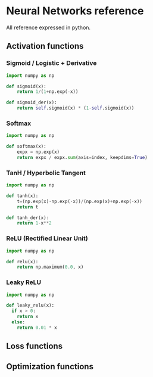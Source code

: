 # Neural Networks reference

All reference expressed in python.

## Activation functions

### Sigmoid / Logistic + Derivative
```python
import numpy as np

def sigmoid(x):
    return 1/(1+np.exp(-x))

def sigmoid_der(x):
    return self.sigmoid(x) * (1-self.sigmoid(x))
```

### Softmax
```python
import numpy as np

def softmax(x):
    expx = np.exp(x)
    return expx / expx.sum(axis=index, keepdims=True)
```

### TanH / Hyperbolic Tangent
```python
import numpy as np

def tanh(x):
    t=(np.exp(x)-np.exp(-x))/(np.exp(x)+np.exp(-x))
    return t

def tanh_der(x):
    return 1-x**2
```

### ReLU (Rectified Linear Unit)
```python
import numpy as np

def relu(x):
	return np.maximum(0.0, x)
```

### Leaky ReLU

```python
import numpy as np

def leaky_relu(x):
  if x > 0:
    return x
  else:
    return 0.01 * x
```

## Loss functions

## Optimization functions

